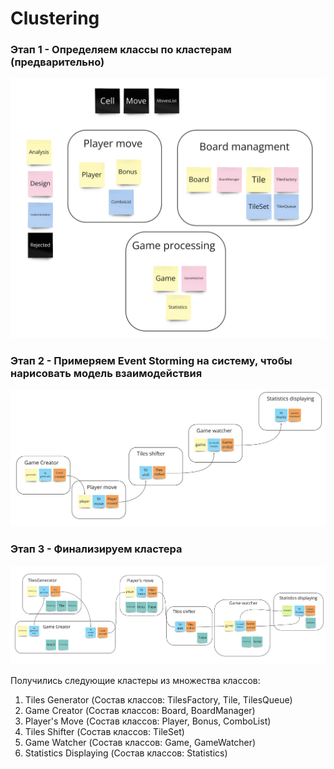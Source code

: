 # Clustering

### Этап 1 - Определяем классы по кластерам (предварительно)

![pic](Content/Classes.png)

### Этап 2 - Примеряем Event Storming на систему, чтобы нарисовать модель взаимодействия

![pic](Content/EventStorming.png)

### Этап 3 - Финализируем кластера

![pic](Content/Clustered.png)

Получились следующие кластеры из множества классов:
1. Tiles Generator (Состав классов: TilesFactory, Tile, TilesQueue)
2. Game Creator (Состав классов: Board, BoardManager)
3. Player's Move (Состав классов: Player, Bonus, ComboList)
4. Tiles Shifter (Состав классов: TileSet)
5. Game Watcher (Состав классов: Game, GameWatcher)
6. Statistics Displaying (Состав классов: Statistics)
